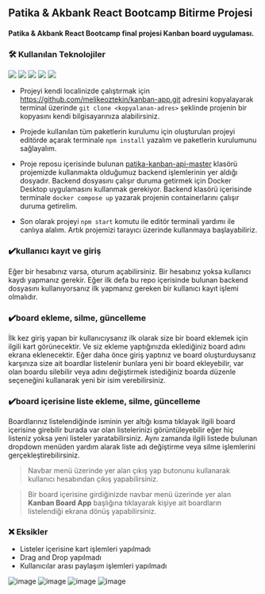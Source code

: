 ## Patika & Akbank React Bootcamp Bitirme Projesi 
#### Patika & Akbank React Bootcamp final projesi Kanban board uygulaması.
### 🛠  Kullanılan Teknolojiler
<img src="https://img.shields.io/badge/React-09D2F6?style=for-the-badge&logo=react&logoColor=white"/> <img src="https://img.shields.io/badge/TypeScript-0076C6?style=for-the-badge&logo=typescript&logoColor=ffffff"/> <img src="https://img.shields.io/badge/React-Bootstrap-8A12FC?style=for-the-badge&logo=reactbootstrap&logoColor=white"/> <img src="https://img.shields.io/badge/HTML5-FC4011?style=for-the-badge&logo=html5&logoColor=white" /> <img src="https://img.shields.io/badge/CSS3-5A8AB9?style=for-the-badge&logo=css3&logoColor=white" />

- Projeyi kendi localinizde çalıştırmak için https://github.com/melikeoztekin/kanban-app.git adresini kopyalayarak terminal üzerinde `git clone <kopyalanan-adres>` şeklinde projenin bir kopyasını kendi bilgisayarınıza alabilirsiniz.

- Projede kullanılan tüm paketlerin kurulumu için oluşturulan projeyi editörde açarak terminale `npm install` yazalım ve paketlerin kurulumunu sağlayalım.

- Proje reposu içerisinde bulunan [patika-kanban-api-master](https://github.com/melikeoztekin/kanban-app/tree/main/patika-kanban-api-master) klasörü projemizde kullanmakta olduğumuz backend işlemlerinin yer aldığı dosyadır. Backend dosyasını çalışır duruma getirmek için Docker Desktop uygulamasını kullanmak gerekiyor. Backend klasörü içerisinde terminale `docker compose up` yazarak projenin containerlarını çalışır duruma getirelim.

- Son olarak projeyi `npm start` komutu ile editör terminali yardımı ile canlıya alalım. Artık projemizi tarayıcı üzerinde kullanmaya başlayabiliriz.

### :heavy_check_mark:kullanıcı kayıt ve giriş
Eğer bir hesabınız varsa, oturum açabilirsiniz. Bir hesabınız yoksa kullanıcı kaydı yapmanız gerekir. Eğer ilk defa bu repo içerisinde bulunan backend dosyasını kullanıyorsanız ilk yapmanız gereken bir kullanıcı kayıt işlemi olmalıdır.
### :heavy_check_mark:board ekleme, silme, güncelleme
İlk kez giriş yapan bir kullanıcıysanız ilk olarak size bir board eklemek için ilgili kart görünecektir. Ve siz ekleme yaptığınızda eklediğiniz board adını ekrana eklenecektir. Eğer daha önce giriş yaptınız ve board oluşturduysanız karşınıza size ait boardlar listelenir bunlara yeni bir board ekleyebilir, var olan boardu silebilir veya adını değiştirmek istediğiniz boarda düzenle seçeneğini kullanarak yeni bir isim verebilirsiniz.
### :heavy_check_mark:board içerisine liste ekleme, silme, güncelleme
Boardlarınız listelendiğinde isminin yer altığı kısma tıklayak ilgili board içerisine girebilir burada var olan listelerinizi görüntüleyebilir eğer hiç listeniz yoksa yeni listeler yaratabilirsiniz. Aynı zamanda ilgili listede bulunan dropdown menüden yardım alarak liste adı değiştirme veya silme işlemlerini gerçekleştirebilirsiniz.

> Navbar menü üzerinde yer alan çıkış yap butonunu kullanarak kullanıcı hesabından çıkış yapabilirsiniz.

> Bir board içerisine girdiğinizde navbar menü üzerinde yer alan **Kanban Board App** başlığına tıklayarak kişiye ait boardların listelendiği ekrana dönüş yapabilirsiniz.

### :x: Eksikler
- Listeler içerisine kart işlemleri yapılmadı
- Drag and Drop yapılmadı
- Kullanıcılar arası paylaşım işlemleri yapılmadı

![image](https://user-images.githubusercontent.com/77509002/196746046-6b02c747-795c-4d41-a75a-c7f57196d6c9.png)
![image](https://user-images.githubusercontent.com/77509002/196746521-c6493a19-a8a2-4332-bf34-05c8f9ac9d9e.png)
![image](https://user-images.githubusercontent.com/77509002/197002175-26c359a0-da81-4b14-9f5d-33332716e1fa.png)
![image](https://user-images.githubusercontent.com/77509002/197002290-993098ee-d71d-41d8-97a4-12bd67328987.png)


